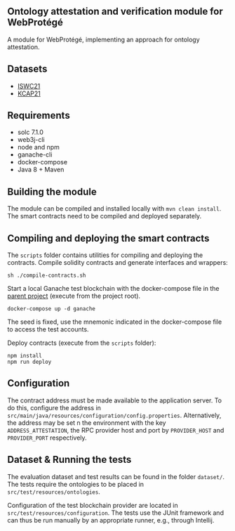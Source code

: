 ## Ontology attestation and verification module for WebProtégé

A module for WebProtégé, implementing an approach for ontology attestation.

## Datasets
* [ISWC21](dataset/ISWC21)
* [KCAP21](dataset/KCAP21)

## Requirements
* solc 7.1.0
* web3j-cli
* node and npm
* ganache-cli
* docker-compose
* Java 8 + Maven

## Building the module
The module can be compiled and installed locally with `mvn clean install`. The smart contracts need to be compiled and deployed separately.

## Compiling and deploying the smart contracts
The `scripts` folder contains utilities for compiling and deploying the contracts.
Compile solidity contracts and generate interfaces and wrappers:
```
sh ./compile-contracts.sh
```
Start a local Ganache test blockchain with the docker-compose file in the [parent project](../readme.md) (execute from the project root).
```
docker-compose up -d ganache
```
The seed is fixed, use the mnemonic indicated in the docker-compose file to access the test accounts.

Deploy contracts (execute from the `scripts` folder):
```
npm install
npm run deploy
```

## Configuration
The contract address must be made available to the application server. To do this, configure the address in `src/main/java/resources/configuration/config.properties`.
Alternatively, the address may be set n the environment with the key `ADDRESS_ATTESTATION`, the RPC provider host and port by `PROVIDER_HOST` and `PROVIDER_PORT` respectively.

## Dataset & Running the tests
The evaluation dataset and test results can be found in the folder `dataset/`.
The tests require the ontologies to be placed in `src/test/resources/ontologies`. 

Configuration of the test blockchain provider are located in `src/test/resources/configuration`. The tests use the JUnit 
framework and can thus be run manually by an appropriate runner, e.g., through Intellij.
